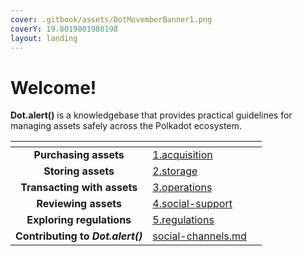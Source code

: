 ```yaml
---
cover: .gitbook/assets/DotMovemberBanner1.png
coverY: 19.8019801980198
layout: landing
---
```


# Welcome!

**Dot.alert()** is a knowledgebase that provides practical guidelines for managing assets safely across the Polkadot ecosystem.



<table data-card-size="large" data-view="cards"><thead><tr><th align="center"></th><th data-hidden data-card-target data-type="content-ref"></th><th data-hidden data-card-cover data-type="files"></th></tr></thead><tbody><tr><td align="center"><strong>Purchasing assets</strong></td><td><a href="content/1.acquisition/">1.acquisition</a></td><td></td></tr><tr><td align="center"><strong>Storing assets</strong></td><td><a href="content/2.storage/">2.storage</a></td><td></td></tr><tr><td align="center"><strong>Transacting with assets</strong></td><td><a href="content/3.operations/">3.operations</a></td><td></td></tr><tr><td align="center"><strong>Reviewing assets</strong></td><td><a href="content/4.social-support/">4.social-support</a></td><td></td></tr><tr><td align="center"><strong>Exploring regulations</strong></td><td><a href="content/5.regulations/">5.regulations</a></td><td></td></tr><tr><td align="center"><strong>Contributing to </strong><em><strong>Dot.alert()</strong></em></td><td><a href="community/social-channels.md">social-channels.md</a></td><td></td></tr></tbody></table>

